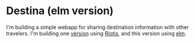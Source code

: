 # Destina (elm version)
I'm building a simple webapp for sharing destination information with other travelers.  I'm building one [version](https://github.com/verythorough/destina) using [Riotjs](http://riotjs.com), and this version using [elm](http://elm-lang.org/).
